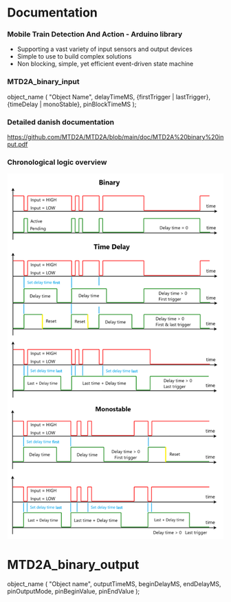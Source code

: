 # Documentation

### Mobile Train Detection And Action - Arduino library
 * Supporting a vast variety of input sensors and output devices 
 * Simple to use to build complex solutions 
 * Non blocking, simple, yet efficient event-driven state machine


### MTD2A_binary_input 
object_name ( "Object Name", delayTimeMS, {firstTrigger | lastTrigger}, {timeDelay | monoStable}, pinBlockTimeMS );

### Detailed danish documentation
https://github.com/MTD2A/MTD2A/blob/main/doc/MTD2A%20binary%20input.pdf

### Chronological logic overview

![](/image/monostable_timing_and_delay.png)


# MTD2A_binary_output
object_name ( "Object name", outputTimeMS, beginDelayMS, endDelayMS, pinOutputMode, pinBeginValue, pinEndValue );
